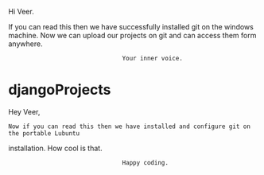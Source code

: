 Hi Veer. 

If you can read this then we have successfully installed git on the windows machine.
Now we can upload our projects on git and can access them form anywhere.


									Your inner voice.

# djangoProjects


Hey Veer,

	Now if you can read this then we have installed and configure git on the portable Lubuntu 
installation. How cool is that. 

									Happy coding.

